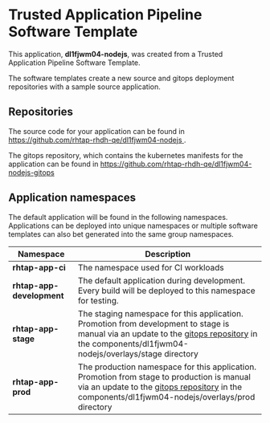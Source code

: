 # Trusted Application Pipeline Software Template

This application, **dl1fjwm04-nodejs**, was created from a Trusted Application Pipeline Software Template.

The software templates create a new source and gitops deployment repositories with a sample source application. 

## Repositories

The source code for your application can be found in [https://github.com/rhtap-rhdh-qe/dl1fjwm04-nodejs ](https://github.com/rhtap-rhdh-qe/dl1fjwm04-nodejs ).
 
The gitops repository, which contains the kubernetes manifests for the application can be found in 
[https://github.com/rhtap-rhdh-qe/dl1fjwm04-nodejs-gitops ](https://github.com/rhtap-rhdh-qe/dl1fjwm04-nodejs-gitops ) 

## Application namespaces 

The default application will be found in the following namespaces. Applications can be deployed into unique namespaces or multiple software templates can also bet generated into the same group namespaces.  

|  Namespace   |  Description   |  
| -------- | -------- |
| **rhtap-app-ci** | The namespace used for CI workloads |
| **rhtap-app-development** | The default application during development. Every build will be deployed to this namespace for testing. |
| **rhtap-app-stage** | The staging namespace for this application. Promotion from development to stage is manual via an update to the [gitops repository](https://github.com/rhtap-rhdh-qe/dl1fjwm04-nodejs-gitops ) in the components/dl1fjwm04-nodejs/overlays/stage directory |
| **rhtap-app-prod** | The production namespace for this application. Promotion from stage to production is manual via an update to the [gitops repository](https://github.com/rhtap-rhdh-qe/dl1fjwm04-nodejs-gitops ) in the components/dl1fjwm04-nodejs/overlays/prod directory |